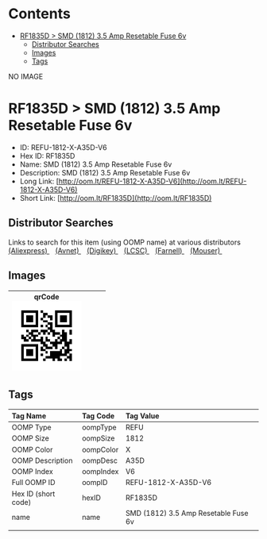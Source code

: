 



Contents
========

* [RF1835D > SMD (1812) 3.5 Amp Resetable Fuse 6v](#rf1835d--smd-1812-35-amp-resetable-fuse-6v)
	* [Distributor Searches](#distributor-searches)
	* [Images](#images)
	* [Tags](#tags)
  
NO IMAGE  
# RF1835D > SMD (1812) 3.5 Amp Resetable Fuse 6v

- ID: REFU-1812-X-A35D-V6
- Hex ID: RF1835D
- Name: SMD (1812) 3.5 Amp Resetable Fuse 6v
- Description: SMD (1812) 3.5 Amp Resetable Fuse 6v
- Long Link: [http://oom.lt/REFU-1812-X-A35D-V6](http://oom.lt/REFU-1812-X-A35D-V6)
- Short Link: [http://oom.lt/RF1835D](http://oom.lt/RF1835D)

## Distributor Searches
  
Links to search for this item (using OOMP name) at various distributors  
[(Aliexpress) ](https://www.aliexpress.com/wholesale?SearchText=1117SMD+1812+3.5+Amp+Resetable+Fuse+6v)&nbsp;&nbsp;&nbsp;[(Avnet) ](https://www.avnet.com/shop/us/search/SMD+1812+3.5+Amp+Resetable+Fuse+6v)&nbsp;&nbsp;&nbsp;[(Digikey) ](https://www.digikey.co.uk/en/products/result?s=SMD+1812+3.5+Amp+Resetable+Fuse+6v)&nbsp;&nbsp;&nbsp;[(LCSC) ](https://www.lcsc.com/search?q=SMD+1812+3.5+Amp+Resetable+Fuse+6v)&nbsp;&nbsp;&nbsp;[(Farnell) ](https://uk.farnell.com/search?st=SMD+1812+3.5+Amp+Resetable+Fuse+6v)&nbsp;&nbsp;&nbsp;[(Mouser) ](https://www.mouser.com/c/?q=SMD+1812+3.5+Amp+Resetable+Fuse+6v)&nbsp;&nbsp;&nbsp;
## Images
  

|qrCode<br>[![](https://raw.githubusercontent.com/oomlout/oomlout_OOMP_parts_V2/main/REFU/1812/X/A35D/V6/qrCode_140.png)](https://github.com/oomlout/oomlout_OOMP_parts_V2/tree/main/REFU/1812/X/A35D/V6/qrCode.png)||||
| :---: | :---: | :---: | :---: |

## Tags
  

|Tag Name|Tag Code|Tag Value|
| :--- | :--- | :--- |
|OOMP Type|oompType|REFU|
|OOMP Size|oompSize|1812|
|OOMP Color|oompColor|X|
|OOMP Description|oompDesc|A35D|
|OOMP Index|oompIndex|V6|
|Full OOMP ID|oompID|REFU-1812-X-A35D-V6|
|Hex ID (short code)|hexID|RF1835D|
|name|name|SMD (1812) 3.5 Amp Resetable Fuse 6v|
||||
